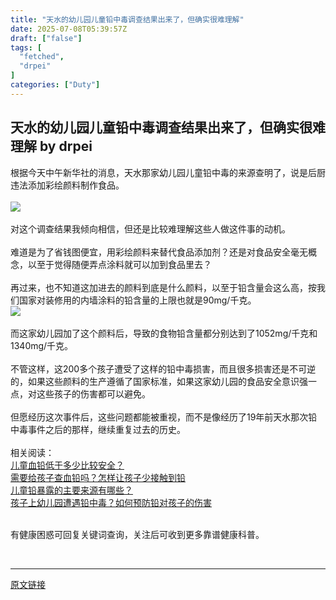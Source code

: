 ```yaml
---
title: "天水的幼儿园儿童铅中毒调查结果出来了，但确实很难理解"
date: 2025-07-08T05:39:57Z
draft: ["false"]
tags: [
  "fetched",
  "drpei"
]
categories: ["Duty"]
---
```

天水的幼儿园儿童铅中毒调查结果出来了，但确实很难理解 by drpei
------
<div><section><span leaf="">根据今天中午新华社的消息，天水那家幼儿园儿童铅中毒的来源查明了，说是后厨违法添加彩绘颜料制作食品。</span></section><section><span leaf=""><br></span></section><section><a href="https://mp.weixin.qq.com/s?__biz=MzA4NDI3NjcyNA==&amp;mid=2650148624&amp;idx=1&amp;sn=5b6cfc526b03fb7e39ff0d887fc5d9b6&amp;scene=21#wechat_redirect" imgurl="https://mmbiz.qpic.cn/mmbiz_jpg/B36m2ANfbIePndC0qAEoCfBtjibEldMuGTTDKpAdBgYJm3LicsvBd0ctIz8z67hX3BLaCKffrlibSVFhBOaW0Xib0Q/640?wx_fmt=jpeg" linktype="image" tab="innerlink" data-itemshowtype="0" target="_blank" data-linktype="1"><span><img data-src="https://mmbiz.qpic.cn/mmbiz_jpg/B36m2ANfbIePndC0qAEoCfBtjibEldMuGTTDKpAdBgYJm3LicsvBd0ctIz8z67hX3BLaCKffrlibSVFhBOaW0Xib0Q/640?wx_fmt=jpeg" data-ratio="1.841625207296849" data-s="300,640" data-type="png" data-w="1206" type="block" data-croporisrc="https://mmbiz.qpic.cn/mmbiz_png/B36m2ANfbIePndC0qAEoCfBtjibEldMuGYuYxOfMFTyueom8lsznoOpPhdic3R8TIkVdmiagCF1nsQm0s80czSVpw/0?wx_fmt=png&amp;from=appmsg" data-cropx2="1206.0000000000002" data-cropy1="294.19723183391" data-cropy2="2516.3252595155705" data-imgfileid="504178101" src="https://mmbiz.qpic.cn/mmbiz_jpg/B36m2ANfbIePndC0qAEoCfBtjibEldMuGTTDKpAdBgYJm3LicsvBd0ctIz8z67hX3BLaCKffrlibSVFhBOaW0Xib0Q/640?wx_fmt=jpeg"></span></a></section><section><span leaf=""><br></span></section><section><span leaf="">对这个调查结果我倾向相信，但还是比较难理解这些人做这件事的动机。</span></section><section><span leaf=""><br></span></section><section><span leaf="">难道是为了省钱图便宜，用彩绘颜料来替代食品添加剂？还是对食品安全毫无概念，以至于觉得随便弄点涂料就可以加到食品里去？</span></section><section><span leaf=""><br></span></section><section><span leaf="">再过来，也不知道这加进去的颜料到底是什么颜料，以至于铅含量会这么高，按我们国家对装修用的内墙涂料的铅含量的上限也就是90mg/千克。 </span></section><section nodeleaf=""><img data-src="https://mmbiz.qpic.cn/mmbiz_png/B36m2ANfbIePndC0qAEoCfBtjibEldMuGdrYBiaLK3cxEwsze1CaOVmiarLLfmWt9lh2XbaB0rveaCZOWjall4fIQ/640?wx_fmt=png&amp;from=appmsg" data-ratio="0.512962962962963" data-s="300,640" data-type="png" data-w="1080" type="block" data-imgfileid="504178103" src="https://mmbiz.qpic.cn/mmbiz_png/B36m2ANfbIePndC0qAEoCfBtjibEldMuGdrYBiaLK3cxEwsze1CaOVmiarLLfmWt9lh2XbaB0rveaCZOWjall4fIQ/640?wx_fmt=png&amp;from=appmsg"></section><section><span leaf=""><br></span></section><section><span leaf="">而这家幼儿园加了这个颜料后，导致的食物铅含量都分别达到了1052mg/千克和1340mg/千克。</span></section><section><span leaf=""><br></span></section><section><span leaf="">不管这样，这200多个孩子遭受了这样的铅中毒损害，而且很多损害还是不可逆的，如果这些颜料的生产遵循了国家标准，如果这家幼儿园的食品安全意识强一点，对这些孩子的伤害都可以避免。</span></section><section><span leaf=""><br></span></section><section><span leaf="">但愿经历这次事件后，这些问题都能被重视，而不是像经历了19年前天水那次铅中毒事件之后的那样，继续重复过去的历史。</span></section><section><span leaf=""><br></span></section><section><span leaf="">相关阅读：</span></section><section><span leaf=""><a target="_blank" href="https://mp.weixin.qq.com/s?__biz=MzA5NzE5ODIyOQ==&amp;mid=2651661746&amp;idx=1&amp;sn=1337746cb8b15335c0d6fbf14b1be71d&amp;scene=21#wechat_redirect" textvalue="儿童血铅低于多少比较安全？" data-itemshowtype="0" linktype="text" data-linktype="2">儿童血铅低于多少比较安全？</a></span></section><section><span leaf=""><a target="_blank" href="https://mp.weixin.qq.com/s?__biz=MzA5NzE5ODIyOQ==&amp;mid=2651661662&amp;idx=2&amp;sn=4d67a586801226df9d871a7337e5818a&amp;scene=21#wechat_redirect" textvalue="需要给孩子查血铅吗？怎样让孩子少接触到铅" data-itemshowtype="0" linktype="text" data-linktype="2">需要给孩子查血铅吗？怎样让孩子少接触到铅</a></span></section><section><span leaf=""><a target="_blank" href="https://mp.weixin.qq.com/s?__biz=MzA5NzE5ODIyOQ==&amp;mid=2651661659&amp;idx=2&amp;sn=7636687373d8654129ce469de931fad8&amp;scene=21#wechat_redirect" textvalue="儿童铅暴露的主要来源有哪些？" data-itemshowtype="0" linktype="text" data-linktype="2">儿童铅暴露的主要来源有哪些？</a></span></section><section><span leaf=""><a target="_blank" href="https://mp.weixin.qq.com/s?__biz=MzA5NzE5ODIyOQ==&amp;mid=2651661573&amp;idx=1&amp;sn=0ff936779e37280570d78eb4536ac662&amp;scene=21#wechat_redirect" textvalue="孩子上幼儿园遭遇铅中毒？如何预防铅对孩子的伤害" data-itemshowtype="11" linktype="text" data-linktype="2">孩子上幼儿园遭遇铅中毒？如何预防铅对孩子的伤害</a></span></section><section><span leaf=""><br></span></section><p data-pm-slice="3 2 []"><span><span leaf="">有健康困惑可回复关键词查询，</span></span><span><span leaf="">关注后</span></span><span><span leaf="">可收到更多靠谱健康科普。</span></span></p><p data-pm-slice="3 2 []"><span><span><span leaf="">‍</span></span></span></p><p data-pm-slice="3 2 []"><span></span></p><section><span leaf=""><mp-common-profile data-pluginname="mpprofile" data-nickname="drpei" data-alias="drpeihg" data-from="0" data-headimg="http://mmbiz.qpic.cn/mmbiz_png/B36m2ANfbIc7WLZbia34EiaaY84db9enUwKzvfjR0luqFUNvAZv8CgqNDcz00qFpLsOp3WXDibqbyBqC7icux4PbsA/0?wx_fmt=png" data-signature="可信赖的育儿、健康科普。让父母少花钱，让孩子少受罪" data-id="MzA5NzE5ODIyOQ==" data-is_biz_ban="0" data-service_type="1"></mp-common-profile></span></section><p><mp-style-type data-value="10000"></mp-style-type></p></div>  
<hr>
<a href="https://mp.weixin.qq.com/s/5GGC9T6sOfhBSbYBW3mvnw",target="_blank" rel="noopener noreferrer">原文链接</a>

